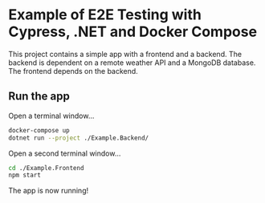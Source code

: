# Example of E2E Testing with Cypress, .NET and Docker Compose

This project contains a simple app with a frontend and a backend. The backend is dependent on a remote weather API and a MongoDB database. The frontend depends on the backend.

## Run the app

Open a terminal window...

```bash
docker-compose up
dotnet run --project ./Example.Backend/
```

Open a second terminal window...

```bash
cd ./Example.Frontend
npm start
```

The app is now running!
